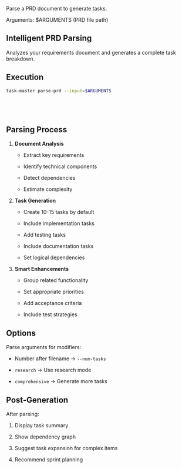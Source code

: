 Parse a PRD document to generate tasks.

Arguments: $ARGUMENTS (PRD file path)

## Intelligent PRD Parsing

Analyzes your requirements document and generates a complete task breakdown.

## Execution




```bash
task-master parse-prd --input=$ARGUMENTS






```

## Parsing Process



1. **Document Analysis**


   - Extract key requirements


   - Identify technical components


   - Detect dependencies


   - Estimate complexity



2. **Task Generation**


   - Create 10-15 tasks by default


   - Include implementation tasks


   - Add testing tasks


   - Include documentation tasks


   - Set logical dependencies



3. **Smart Enhancements**


   - Group related functionality


   - Set appropriate priorities


   - Add acceptance criteria


   - Include test strategies

## Options

Parse arguments for modifiers:


- Number after filename → `--num-tasks`


- `research` → Use research mode


- `comprehensive` → Generate more tasks

## Post-Generation

After parsing:


1. Display task summary


2. Show dependency graph


3. Suggest task expansion for complex items


4. Recommend sprint planning